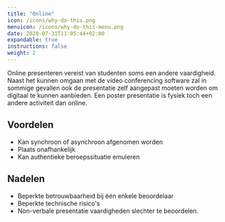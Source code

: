 ```yaml
---
title: "Online"
icon: /icons/why-do-this.png
menuicon: /icons/why-do-this-menu.png
date: 2020-07-31T11:05:44+02:00
expandable: true
instructions: false
weight: 2
---
```


Online presenteren vereist van studenten soms een andere vaardigheid. Naast het kunnen omgaan met de video conferencing software zal in sommige gevallen ook de presentatie zelf aangepast moeten worden om digitaal te kunnen aanbieden. Een poster presentatie is fysiek toch een andere activiteit dan online.

## Voordelen

*	Kan synchroon of asynchroon afgenomen worden
*	Plaats onafhankelijk
*	Kan authentieke beroepssituatie emuleren

## Nadelen

*	Beperkte betrouwbaarheid bij één enkele beoordelaar
*	Beperkte technische risico's
*	Non-verbale presentatie vaardigheden slechter te beoordelen.
